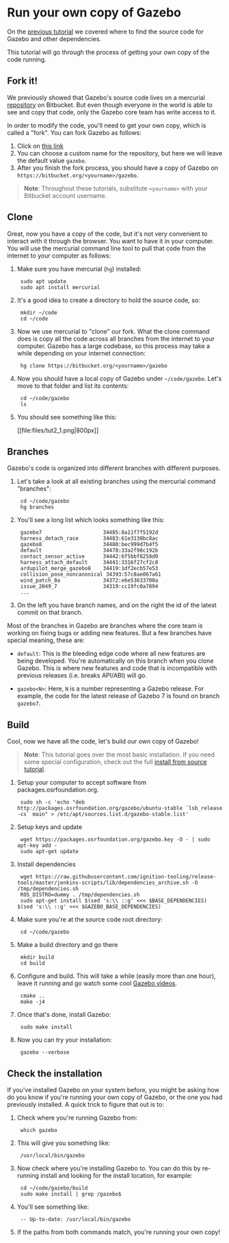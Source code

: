# Run your own copy of Gazebo

On the [previous tutorial](http://gazebosim.org/tutorials?tut=guided_a1)
we covered where to find the source code for Gazebo and other dependencies.

This tutorial will go through the process of getting your own copy of the
code running.

## Fork it!

We previously showed that Gazebo's source code lives on a mercurial
[repository](https://bitbucket.org/osrf/gazebo) on Bitbucket. But even though
everyone in the world is able to see and copy that code, only the Gazebo core
team has write access to it.

In order to modify the code, you'll need to get your own copy, which is called
a "fork". You can fork Gazebo as follows:

1. Click on [this link](https://bitbucket.org/osrf/gazebo/fork)
1. You can choose a custom name for the repository, but here we will leave the
default value `gazebo`.
1. After you finish the fork process, you should have a copy of Gazebo on
`https://bitbucket.org/<yourname>/gazebo`.

> **Note**: Throughout these tutorials, substitute `<yourname>` with your
Bitbucket account username.

## Clone

Great, now you have a copy of the code, but it's not very convenient to
interact with it through the browser. You want to have it in your computer.
You will use the mercurial command line tool to pull that code from the internet
to your computer as follows:

1. Make sure you have mercurial (`hg`) installed:

        sudo apt update
        sudo apt install mercurial

1. It's a good idea to create a directory to hold the source code, so:

        mkdir ~/code
        cd ~/code

1. Now we use mercurial to "clone" our fork. What the clone command does is
copy all the code across all branches from the internet to your computer.
Gazebo has a large codebase, so this process may take a while depending on
your internet connection:

        hg clone https://bitbucket.org/<yourname>/gazebo

1. Now you should have a local copy of Gazebo under `~/code/gazebo`. Let's
move to that folder and list its contents:

        cd ~/code/gazebo
        ls

1. You should see something like this:

    [[file:files/tut2_1.png|800px]]

## Branches

Gazebo's code is organized into different branches with different purposes.

1. Let's take a look at all existing branches using the mercurial command
"branches":

        cd ~/code/gazebo
        hg branches

1. You'll see a long list which looks something like this:

        gazebo7                    34485:8a11f7f5192d
        harness_detach_race        34483:61e3130bc8ac
        gazebo8                    34480:bec999d7b4f5
        default                    34478:33a2f98c192b
        contact_sensor_active      34442:6f5bbf8258d0
        harness_attach_default     34441:3316f27cf2c8
        ardupilot_merge_gazebo8    34419:1df2ecb57e53
        collision_pose_noncanonical 34393:57c8ae067a61
        wind_patch_8a              34372:e6e53633700a
        issue_2049_7               34319:cc19fc0a7894
        ...

1. On the left you have branch names, and on the right the id of the latest
commit on that branch.

Most of the branches in Gazebo are branches where the core team is working
on fixing bugs or adding new features. But a few branches have special meaning,
these are:

* `default`: This is the bleeding edge code where all new features are being
developed. You're automatically on this branch when you clone Gazebo. This
is where new features and code that is incompatible with previous releases
(i.e. breaks API/ABI) will go.

* `gazebo<N>`: Here, `N` is a number representing a Gazebo release. For example,
the code for the latest release of Gazebo 7 is found on branch `gazebo7`.

## Build

Cool, now we have all the code, let's build our own copy of Gazebo!

> **Note**: This tutorial goes over the most basic installation. If you need
some special configuration, check out the full
[install from source tutorial](http://gazebosim.org/tutorials?tut=install_from_source&cat=install).

1. Setup your computer to accept software from packages.osrfoundation.org.

        sudo sh -c 'echo "deb http://packages.osrfoundation.org/gazebo/ubuntu-stable `lsb_release -cs` main" > /etc/apt/sources.list.d/gazebo-stable.list'

1. Setup keys and update

        wget https://packages.osrfoundation.org/gazebo.key -O - | sudo apt-key add -
        sudo apt-get update

1. Install dependencies

        wget https://raw.githubusercontent.com/ignition-tooling/release-tools/master/jenkins-scripts/lib/dependencies_archive.sh -O /tmp/dependencies.sh
        ROS_DISTRO=dummy . /tmp/dependencies.sh
        sudo apt-get install $(sed 's:\\ ::g' <<< $BASE_DEPENDENCIES) $(sed 's:\\ ::g' <<< $GAZEBO_BASE_DEPENDENCIES)

1. Make sure you're at the source code root directory:

        cd ~/code/gazebo

1. Make a build directory and go there

        mkdir build
        cd build

1. Configure and build. This will take a while (easily more than one hour),
leave it running and go watch some cool
[Gazebo videos](https://www.youtube.com/results?search_query=gazebo+simulator).

        cmake ..
        make -j4

1. Once that's done, install Gazebo:

        sudo make install

1. Now you can try your installation:

        gazebo --verbose

## Check the installation

If you've installed Gazebo on your system before, you might be asking
how do you know if you're running your own copy of Gazebo, or the one you
had previously installed. A quick trick to figure that out is to:

1. Check where you're running Gazebo from:

        which gazebo

1. This will give you something like:

        /usr/local/bin/gazebo

1. Now check where you're installing Gazebo to. You can do this by re-running
install and looking for the install location, for example:

        cd ~/code/gazebo/build
        sudo make install | grep /gazebo$

1. You'll see something like:

        -- Up-to-date: /usr/local/bin/gazebo

1. If the paths from both commands match, you're running your own copy!

